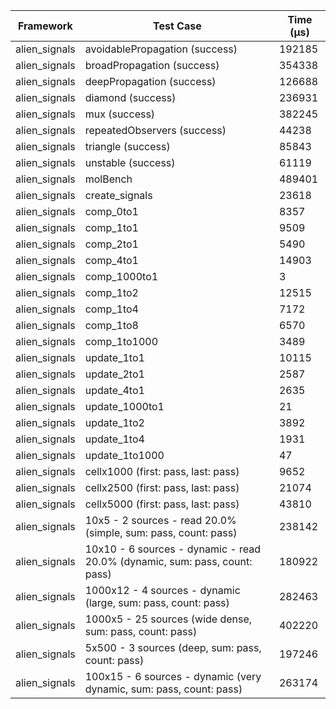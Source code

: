 | Framework | Test Case | Time (μs) |
| --- | --- | --- |
| alien_signals | avoidablePropagation (success) | 192185 |
| alien_signals | broadPropagation (success) | 354338 |
| alien_signals | deepPropagation (success) | 126688 |
| alien_signals | diamond (success) | 236931 |
| alien_signals | mux (success) | 382245 |
| alien_signals | repeatedObservers (success) | 44238 |
| alien_signals | triangle (success) | 85843 |
| alien_signals | unstable (success) | 61119 |
| alien_signals | molBench | 489401 |
| alien_signals | create_signals | 23618 |
| alien_signals | comp_0to1 | 8357 |
| alien_signals | comp_1to1 | 9509 |
| alien_signals | comp_2to1 | 5490 |
| alien_signals | comp_4to1 | 14903 |
| alien_signals | comp_1000to1 | 3 |
| alien_signals | comp_1to2 | 12515 |
| alien_signals | comp_1to4 | 7172 |
| alien_signals | comp_1to8 | 6570 |
| alien_signals | comp_1to1000 | 3489 |
| alien_signals | update_1to1 | 10115 |
| alien_signals | update_2to1 | 2587 |
| alien_signals | update_4to1 | 2635 |
| alien_signals | update_1000to1 | 21 |
| alien_signals | update_1to2 | 3892 |
| alien_signals | update_1to4 | 1931 |
| alien_signals | update_1to1000 | 47 |
| alien_signals | cellx1000 (first: pass, last: pass) | 9652 |
| alien_signals | cellx2500 (first: pass, last: pass) | 21074 |
| alien_signals | cellx5000 (first: pass, last: pass) | 43810 |
| alien_signals | 10x5 - 2 sources - read 20.0% (simple, sum: pass, count: pass) | 238142 |
| alien_signals | 10x10 - 6 sources - dynamic - read 20.0% (dynamic, sum: pass, count: pass) | 180922 |
| alien_signals | 1000x12 - 4 sources - dynamic (large, sum: pass, count: pass) | 282463 |
| alien_signals | 1000x5 - 25 sources (wide dense, sum: pass, count: pass) | 402220 |
| alien_signals | 5x500 - 3 sources (deep, sum: pass, count: pass) | 197246 |
| alien_signals | 100x15 - 6 sources - dynamic (very dynamic, sum: pass, count: pass) | 263174 |
